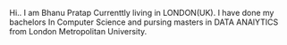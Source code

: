 Hi.. I am Bhanu Pratap Currenttly living in LONDON(UK). I have done my bachelors In Computer Science and pursing masters in DATA ANAlYTICS from London Metropolitan University.

